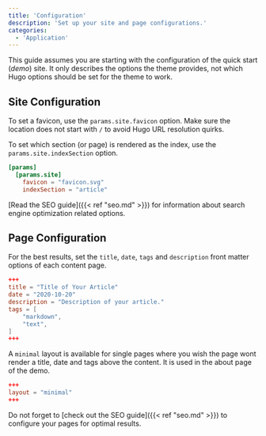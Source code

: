 ```yaml
---
title: 'Configuration'
description: 'Set up your site and page configurations.'
categories:
  - 'Application'
---
```


This guide assumes you are starting with the configuration of the quick start
(_demo_) site. It only describes the options the theme provides, not which Hugo
options should be set for the theme to work.

## Site Configuration

To set a favicon, use the `params.site.favicon` option. Make sure the location
does not start with `/` to avoid Hugo URL resolution quirks.

To set which section (or page) is rendered as the index, use the
`params.site.indexSection` option.

```toml
[params]
  [params.site]
    favicon = "favicon.svg"
    indexSection = "article"
```

[Read the SEO guide]({{< ref "seo.md" >}})
for information about search engine optimization related options.

## Page Configuration

For the best results, set the `title`, `date`, `tags` and `description` front
matter options of each content page.

```toml
+++
title = "Title of Your Article"
date = "2020-10-20"
description = "Description of your article."
tags = [
    "markdown",
    "text",
]
+++
```

A `minimal` layout is available for single pages where you wish the page wont
render a title, date and tags above the content. It is used in the about page
of the demo.

```toml
+++
layout = "minimal"
+++
```

Do not forget to [check out the SEO guide]({{< ref "seo.md" >}}) to configure
your pages for optimal results.
